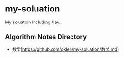 # my-soluation
My soluation Including Uav..

## Algorithm Notes Directory
- 数学[https://github.com/oklen/my-soluation/数学.md]
